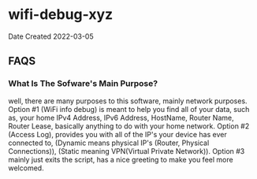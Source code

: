 # wifi-debug-xyz
Date Created 2022-03-05

## FAQS
### What Is The Sofware's Main Purpose?
well, there are many purposes to this software, mainly network purposes. Option #1 (WiFi info debug) is meant to help you find all of your data, such as, your home IPv4 Address, IPv6 Address, HostName, Router Name, Router Lease, basically anything to do with your home network. Option #2 (Access Log), provides you with all of the IP's your device has ever connected to, (Dynamic means physical IP's (Router, Physical Connections)), (Static meaning VPN(Virtual Private Network)). Option #3 mainly just exits the script, has a nice greeting to make you feel more welcomed.